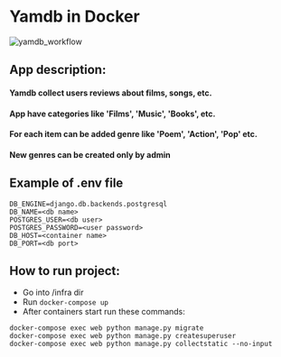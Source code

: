 # Yamdb in Docker

![yamdb_workflow](https://github.com/mklstpn/yamdb_final/actions/workflows/yamdb_workflow.yml/badge.svg)

## App description:

#### Yamdb collect users reviews about films, songs, etc.

#### App have categories like 'Films', 'Music', 'Books', etc.

#### For each item can be added genre like 'Poem', 'Action', 'Pop' etc.

#### New genres can be created only by admin

## Example of .env file
```
DB_ENGINE=django.db.backends.postgresql
DB_NAME=<db name>
POSTGRES_USER=<db user>
POSTGRES_PASSWORD=<user password>
DB_HOST=<container name>
DB_PORT=<db port>
```

## How to run project:
- Go into /infra dir
- Run ```docker-compose up```
- After containers start run these commands:
```
docker-compose exec web python manage.py migrate
docker-compose exec web python manage.py createsuperuser
docker-compose exec web python manage.py collectstatic --no-input 
```
